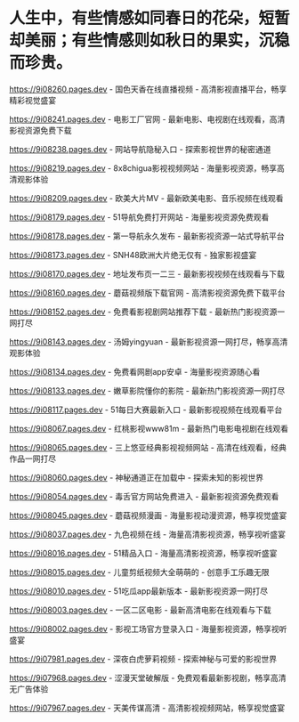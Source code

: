 # 人生中，有些情感如同春日的花朵，短暂却美丽；有些情感则如秋日的果实，沉稳而珍贵。

https://9i08260.pages.dev - 国色天香在线直播视频 - 高清影视直播平台，畅享精彩视觉盛宴

https://9i08241.pages.dev - 电影工厂官网 - 最新电影、电视剧在线观看，高清影视资源免费下载

https://9i08238.pages.dev - 网站导航隐秘入口 - 探索影视世界的秘密通道

https://9i08219.pages.dev - 8x8chigua影视视频网站 - 海量影视资源，畅享高清观影体验

https://9i08209.pages.dev - 欧美大片MV - 最新欧美电影、音乐视频在线观看

https://9i08179.pages.dev - 51导航免费打开网站 - 海量影视资源免费观看

https://9i08178.pages.dev - 第一导航永久发布 - 最新影视资源一站式导航平台

https://9i08173.pages.dev - SNH48欧洲大片绝无仅有 - 独家影视盛宴

https://9i08170.pages.dev - 地址发布页一二三 - 最新影视视频在线观看与下载

https://9i08160.pages.dev - 蘑菇视频版下载官网 - 高清影视资源免费下载平台

https://9i08152.pages.dev - 免费看影视剧网站推荐下载 - 最新热门影视资源一网打尽

https://9i08143.pages.dev - 汤姆yingyuan - 最新影视资源一网打尽，畅享高清观影体验

https://9i08134.pages.dev - 免费看网剧app安卓 - 海量影视资源随心看

https://9i08133.pages.dev - 嫩草影院懂你的影院 - 最新热门影视资源一网打尽

https://9i08117.pages.dev - 51每日大赛最新入口 - 最新影视视频在线观看平台

https://9i08067.pages.dev - 红桃影视www81m - 最新热门电影电视剧在线观看

https://9i08065.pages.dev - 三上悠亚经典影视视频网站 - 高清在线观看，经典作品一网打尽

https://9i08060.pages.dev - 神秘通道正在加载中 - 探索未知的影视世界

https://9i08054.pages.dev - 毒舌官方网站免费进入 - 最新影视资源免费观看

https://9i08045.pages.dev - 蘑菇视频漫画 - 海量影视动漫资源，畅享视觉盛宴

https://9i08037.pages.dev - 九色视频在线 - 海量高清影视资源，畅享视听盛宴

https://9i08016.pages.dev - 51精品入口 - 海量高清影视资源，畅享视听盛宴

https://9i08015.pages.dev - 儿童剪纸视频大全萌萌的 - 创意手工乐趣无限

https://9i08010.pages.dev - 51吃瓜app最新版本 - 最新影视资源一网打尽

https://9i08003.pages.dev - 一区二区电影 - 最新高清电影在线观看与下载

https://9i08002.pages.dev - 影视工场官方登录入口 - 海量影视资源，畅享视听盛宴

https://9i07981.pages.dev - 深夜白虎萝莉视频 - 探索神秘与可爱的影视世界

https://9i07968.pages.dev - 涩漫天堂破解版 - 免费观看最新影视剧，畅享高清无广告体验

https://9i07967.pages.dev - 天美传谋高清 - 高清影视视频网站，畅享视觉盛宴
